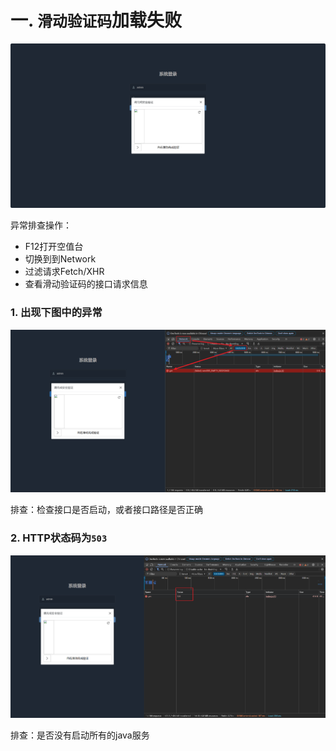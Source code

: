 # 一. `滑动验证码`加载失败

![img.png](../img/常见问题及处理/页面请求异常排查-01.png)

异常排查操作：

- F12打开空值台
- 切换到到Network
- 过滤请求Fetch/XHR
- 查看滑动验证码的接口请求信息






### 1. 出现下图中的异常

![img.png](../img/常见问题及处理/页面请求异常排查-02.png)

排查：检查接口是否启动，或者接口路径是否正确





### 2. HTTP状态码为`503`

![img.png](../img/常见问题及处理/页面请求异常排查-03.png)

排查：是否没有启动所有的java服务
